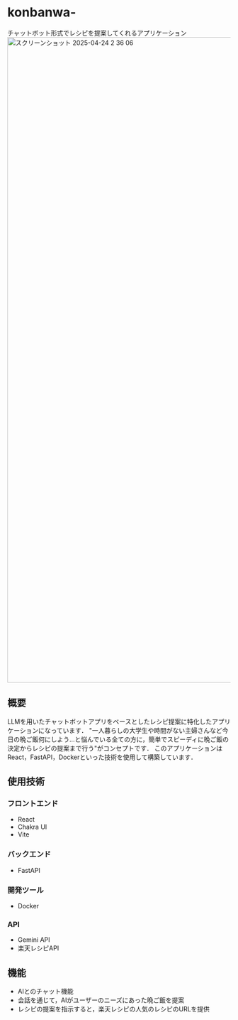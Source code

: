 # konbanwa-
チャットボット形式でレシピを提案してくれるアプリケーション
<img width="1453" alt="スクリーンショット 2025-04-24 2 36 06" src="https://github.com/user-attachments/assets/f0f2207b-2aa1-4ae8-b1a3-91c4cbc0b440" />


## 概要

LLMを用いたチャットボットアプリをベースとしたレシピ提案に特化したアプリケーションになっています． "一人暮らしの大学生や時間がない主婦さんなど今日の晩ご飯何にしよう...と悩んでいる全ての方に，簡単でスピーディに晩ご飯の決定からレシピの提案まで行う"がコンセプトです． このアプリケーションはReact，FastAPI，Dockerといった技術を使用して構築しています．


## 使用技術

### フロントエンド
- React
- Chakra UI
- Vite

### バックエンド
- FastAPI

### 開発ツール
- Docker

### API
- Gemini API
- 楽天レシピAPI

## 機能
- AIとのチャット機能
- 会話を通じて，AIがユーザーのニーズにあった晩ご飯を提案
- レシピの提案を指示すると，楽天レシピの人気のレシピのURLを提供
